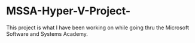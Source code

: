 # MSSA-Hyper-V-Project-
This project is what I have been working on while going thru the Microsoft Software and Systems Academy. 
